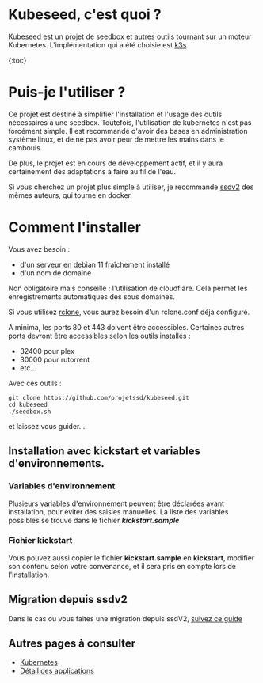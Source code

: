 # Kubeseed, c'est quoi ? 

Kubeseed est un projet de seedbox et autres outils tournant sur un moteur Kubernetes. L'implémentation qui a été choisie est [k3s](https://k3s.io/)

{:toc}

# Puis-je l'utiliser ?

Ce projet est destiné à simplifier l'installation et l'usage des outils nécessaires à une seedbox. Toutefois, l'utilisation de kubernetes n'est pas forcément simple.
Il est recommandé d'avoir des bases en administration système linux, et de ne pas avoir peur de mettre les mains dans le cambouis.

De plus, le projet est en cours de développement actif, et il y aura certainement des adaptations à faire au fil de l'eau.

Si vous cherchez un projet plus simple à utiliser, je recommande [ssdv2](https://github.com/projetssd/ssdv2) des mêmes auteurs, qui tourne en docker.

# Comment l'installer 

Vous avez besoin : 
- d'un serveur en debian 11 fraîchement installé
- d'un nom de domaine

Non obligatoire mais conseillé : l'utilisation de cloudflare. Cela permet les enregistrements automatiques des sous domaines.

Si vous utilisez [rclone](https://rclone.org/), vous aurez besoin d'un rclone.conf déjà configuré.

A minima, les ports 80 et 443 doivent être accessibles. Certaines autres ports devront être accessibles selon les outils installés :
- 32400 pour plex
- 30000 pour rutorrent
- etc...

Avec ces outils : 

```
git clone https://github.com/projetssd/kubeseed.git
cd kubeseed
./seedbox.sh
```

et laissez vous guider...

## Installation avec kickstart et variables d'environnements.

### Variables d'environnement

Plusieurs variables d'environnement peuvent être déclarées avant installation, pour éviter des saisies manuelles. La liste des variables possibles se trouve dans le fichier ***kickstart.sample***

### Fichier kickstart

Vous pouvez aussi copier le fichier **kickstart.sample** en **kickstart**, modifier son contenu selon votre convenance, et il sera pris en compte lors de l'installation.

## Migration depuis ssdv2

Dans le cas ou vous faites une migration depuis ssdV2, [suivez ce guide](migration_ssdv2.md)

## Autres pages à consulter

* [Kubernetes](kubernetes.md)
* [Détail des applications](applications.md)
